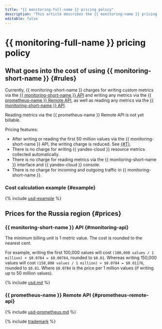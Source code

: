 ```yaml
---
title: "{{ monitoring-full-name }} pricing policy"
description: "This article describes the {{ monitoring-name }} pricing policy."
editable: false
---
```


# {{ monitoring-full-name }} pricing policy

## What goes into the cost of using {{ monitoring-short-name }} {#rules}

Currently, {{ monitoring-short-name }} charges for writing custom metrics via the [{{ monitoring-short-name }} API](api-ref/index.md) and writing any metrics via the [{{ prometheus-name }} Remote API](operations/prometheus/index.md), as well as reading any metrics via the [{{ monitoring-short-name }} API](api-ref/index.md).

Reading metrics via the {{ prometheus-name }} Remote API is not yet billable.

Pricing features:
* After writing or reading the first 50 million values via the {{ monitoring-short-name }} API, the writing charge is reduced. See [{#T}](#prices).
* There is no charge for writing {{ yandex-cloud }} resource metrics collected automatically.
* There is no charge for reading metrics via the {{ monitoring-short-name }} interface and {{ yandex-cloud }} console.
* There is no charge for incoming and outgoing traffic in {{ monitoring-short-name }}.

### Cost calculation example {#example}






{% include [usd-example](../_pricing_examples/monitoring/usd-example.md) %}



## Prices for the Russia region {#prices}




### {{ monitoring-short-name }} API {#monitoring-api}




The minimum billing unit is 1 metric value. The cost is rounded to the nearest cent.

For example, writing the first 100,000 values will cost `(100,000 values / 1 million) × $0.0784 = $0.00784`, rounded to `$0.01`. Whereas writing 150,000 values will cost `(150,000 values / 1 million) × $0.0784 = $0.01176`, rounded to `$0.01`. Where `$0.0784` is the price per 1 million values (if writing up to 50 million values).

{% include [usd.md](../_pricing/monitoring/usd.md) %}


### {{ prometheus-name }} Remote API {#prometheus-remote-api}




{% include [usd-prometheus.md](../_pricing/monitoring/usd-prometheus.md) %}


{% include [trademark](../_includes/monitoring/trademark.md) %}
